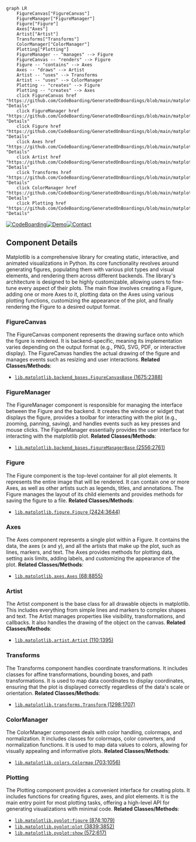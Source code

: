 ```mermaid
graph LR
    FigureCanvas["FigureCanvas"]
    FigureManager["FigureManager"]
    Figure["Figure"]
    Axes["Axes"]
    Artist["Artist"]
    Transforms["Transforms"]
    ColorManager["ColorManager"]
    Plotting["Plotting"]
    FigureManager -- "manages" --> Figure
    FigureCanvas -- "renders" --> Figure
    Figure -- "contains" --> Axes
    Axes -- "draws" --> Artist
    Artist -- "uses" --> Transforms
    Artist -- "uses" --> ColorManager
    Plotting -- "creates" --> Figure
    Plotting -- "creates" --> Axes
    click FigureCanvas href "https://github.com/CodeBoarding/GeneratedOnBoardings/blob/main/matplotlib/FigureCanvas.md" "Details"
    click FigureManager href "https://github.com/CodeBoarding/GeneratedOnBoardings/blob/main/matplotlib/FigureManager.md" "Details"
    click Figure href "https://github.com/CodeBoarding/GeneratedOnBoardings/blob/main/matplotlib/Figure.md" "Details"
    click Axes href "https://github.com/CodeBoarding/GeneratedOnBoardings/blob/main/matplotlib/Axes.md" "Details"
    click Artist href "https://github.com/CodeBoarding/GeneratedOnBoardings/blob/main/matplotlib/Artist.md" "Details"
    click Transforms href "https://github.com/CodeBoarding/GeneratedOnBoardings/blob/main/matplotlib/Transforms.md" "Details"
    click ColorManager href "https://github.com/CodeBoarding/GeneratedOnBoardings/blob/main/matplotlib/ColorManager.md" "Details"
    click Plotting href "https://github.com/CodeBoarding/GeneratedOnBoardings/blob/main/matplotlib/Plotting.md" "Details"
```
[![CodeBoarding](https://img.shields.io/badge/Generated%20by-CodeBoarding-9cf?style=flat-square)](https://github.com/CodeBoarding/GeneratedOnBoardings)[![Demo](https://img.shields.io/badge/Try%20our-Demo-blue?style=flat-square)](https://www.codeboarding.org/demo)[![Contact](https://img.shields.io/badge/Contact%20us%20-%20codeboarding@gmail.com-lightgrey?style=flat-square)](mailto:codeboarding@gmail.com)

## Component Details

Matplotlib is a comprehensive library for creating static, interactive, and animated visualizations in Python. Its core functionality revolves around generating figures, populating them with various plot types and visual elements, and rendering them across different backends. The library's architecture is designed to be highly customizable, allowing users to fine-tune every aspect of their plots. The main flow involves creating a Figure, adding one or more Axes to it, plotting data on the Axes using various plotting functions, customizing the appearance of the plot, and finally rendering the Figure to a desired output format.

### FigureCanvas
The FigureCanvas component represents the drawing surface onto which the figure is rendered. It is backend-specific, meaning its implementation varies depending on the output format (e.g., PNG, SVG, PDF, or interactive display). The FigureCanvas handles the actual drawing of the figure and manages events such as resizing and user interactions.
**Related Classes/Methods**:

- <a href="https://github.com/matplotlib/matplotlib/blob/master/lib/matplotlib/backend_bases.py#L1675-L2388" target="_blank" rel="noopener noreferrer">`lib.matplotlib.backend_bases.FigureCanvasBase` (1675:2388)</a>


### FigureManager
The FigureManager component is responsible for managing the interface between the Figure and the backend. It creates the window or widget that displays the figure, provides a toolbar for interacting with the plot (e.g., zooming, panning, saving), and handles events such as key presses and mouse clicks. The FigureManager essentially provides the user interface for interacting with the matplotlib plot.
**Related Classes/Methods**:

- <a href="https://github.com/matplotlib/matplotlib/blob/master/lib/matplotlib/backend_bases.py#L2556-L2761" target="_blank" rel="noopener noreferrer">`lib.matplotlib.backend_bases.FigureManagerBase` (2556:2761)</a>


### Figure
The Figure component is the top-level container for all plot elements. It represents the entire image that will be rendered. It can contain one or more Axes, as well as other artists such as legends, titles, and annotations. The Figure manages the layout of its child elements and provides methods for saving the figure to a file.
**Related Classes/Methods**:

- <a href="https://github.com/matplotlib/matplotlib/blob/master/lib/matplotlib/figure.py#L2424-L3644" target="_blank" rel="noopener noreferrer">`lib.matplotlib.figure.Figure` (2424:3644)</a>


### Axes
The Axes component represents a single plot within a Figure. It contains the data, the axes (x and y), and all the artists that make up the plot, such as lines, markers, and text. The Axes provides methods for plotting data, setting axis limits, adding labels, and customizing the appearance of the plot.
**Related Classes/Methods**:

- <a href="https://github.com/matplotlib/matplotlib/blob/master/lib/matplotlib/axes/_axes.py#L68-L8855" target="_blank" rel="noopener noreferrer">`lib.matplotlib.axes.Axes` (68:8855)</a>


### Artist
The Artist component is the base class for all drawable objects in matplotlib. This includes everything from simple lines and markers to complex shapes and text. The Artist manages properties like visibility, transformations, and callbacks. It also handles the drawing of the object on the canvas.
**Related Classes/Methods**:

- <a href="https://github.com/matplotlib/matplotlib/blob/master/lib/matplotlib/artist.py#L110-L1395" target="_blank" rel="noopener noreferrer">`lib.matplotlib.artist.Artist` (110:1395)</a>


### Transforms
The Transforms component handles coordinate transformations. It includes classes for affine transformations, bounding boxes, and path transformations. It is used to map data coordinates to display coordinates, ensuring that the plot is displayed correctly regardless of the data's scale or orientation.
**Related Classes/Methods**:

- <a href="https://github.com/matplotlib/matplotlib/blob/master/lib/matplotlib/transforms.py#L1298-L1707" target="_blank" rel="noopener noreferrer">`lib.matplotlib.transforms.Transform` (1298:1707)</a>


### ColorManager
The ColorManager component deals with color handling, colormaps, and normalization. It includes classes for colormaps, color converters, and normalization functions. It is used to map data values to colors, allowing for visually appealing and informative plots.
**Related Classes/Methods**:

- <a href="https://github.com/matplotlib/matplotlib/blob/master/lib/matplotlib/colors.py#L703-L1056" target="_blank" rel="noopener noreferrer">`lib.matplotlib.colors.Colormap` (703:1056)</a>


### Plotting
The Plotting component provides a convenient interface for creating plots. It includes functions for creating figures, axes, and plot elements. It is the main entry point for most plotting tasks, offering a high-level API for generating visualizations with minimal code.
**Related Classes/Methods**:

- <a href="https://github.com/matplotlib/matplotlib/blob/master/lib/matplotlib/pyplot.py#L874-L1079" target="_blank" rel="noopener noreferrer">`lib.matplotlib.pyplot:figure` (874:1079)</a>
- <a href="https://github.com/matplotlib/matplotlib/blob/master/lib/matplotlib/pyplot.py#L3839-L3852" target="_blank" rel="noopener noreferrer">`lib.matplotlib.pyplot:plot` (3839:3852)</a>
- <a href="https://github.com/matplotlib/matplotlib/blob/master/lib/matplotlib/pyplot.py#L572-L617" target="_blank" rel="noopener noreferrer">`lib.matplotlib.pyplot:show` (572:617)</a>